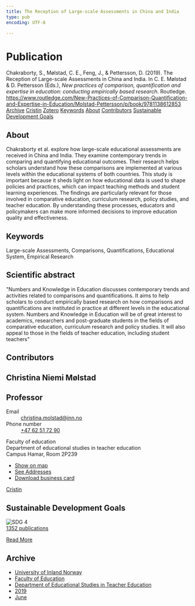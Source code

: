 ```yaml
---
title: The Reception of Large-scale Assessments in China and India
type: pub
encoding: UTF-8

---
```

<h1>Publication</h1>
<article id="csl-bib-container-DHWZLMWI" class="csl-bib-container">
  <div class="csl-bib-body"> <div class="csl-entry">Chakraborty, S., Mølstad, C. E., Feng, J., &#38; Pettersson, D. (2019). The Reception of Large-scale Assessments in China and India. In C. E. Mølstad &#38; D. Pettersson (Eds.), <i>New practices of comparison, quantification and expertise in education: conducting empirically based research</i>. Routledge. <a href="https://www.routledge.com/New-Practices-of-Comparison-Quantification-and-Expertise-in-Education/Molstad-Pettersson/p/book/9781138612853">https://www.routledge.com/New-Practices-of-Comparison-Quantification-and-Expertise-in-Education/Molstad-Pettersson/p/book/9781138612853</a></div> </div>
  <div class="csl-bib-buttons">
    <a href="#taxonomy-article-DHWZLMWI" alt="archive" class="csl-bib-button">Archive</a>
    <a href="https://app.cristin.no/results/show.jsf?id=1707513" alt="Cristin" class="csl-bib-button">Cristin</a>
    <a href="http://zotero.org/groups/5881554/items/DHWZLMWI" alt="Zotero" class="csl-bib-button">Zotero</a>
    <a href="#keywords-article-DHWZLMWI" alt="keywords" class="csl-bib-button">Keywords</a>
    <a href="#about-article-DHWZLMWI" alt="about_pub" class="csl-bib-button">About</a>
    <a href="#contributors-article-DHWZLMWI" alt="contributors" class="csl-bib-button">Contributors</a>
    <a href="#sdg-article-DHWZLMWI" alt="sdg" class="csl-bib-button">Sustainable Development Goals</a>
  </div>
  <div id="csl-bib-meta-container-DHWZLMWI"></div>
</article>
<div id="csl-bib-meta-DHWZLMWI" class="csl-bib-meta">
  <article id="about-article-DHWZLMWI" class="about_pub-article">
    <h1>About</h1>
    Chakraborty et al. explore how large-scale educational assessments are received in China and India. They examine contemporary trends in comparing and quantifying educational outcomes. Their research helps scholars understand how these comparisons are implemented at various levels within the educational systems of both countries. This study is important because it sheds light on how educational data is used to shape policies and practices, which can impact teaching methods and student learning experiences. The findings are particularly relevant for those involved in comparative education, curriculum research, policy studies, and teacher education. By understanding these processes, educators and policymakers can make more informed decisions to improve education quality and effectiveness.
  </article>
  <article id="keywords-article-DHWZLMWI" class="keywords-article">
    <h1>Keywords</h1>
    Large-scale Assessments, Comparisons, Quantifications, Educational System, Empirical Research
  </article>
  <article id="abstract-article-DHWZLMWI" class="abstract-article">
    <h1>Scientific abstract</h1>
    "Numbers and Knowledge in Education discusses contemporary trends and activities related to comparisons and quantifications. It aims to help scholars to conduct empirically based research on how comparisons and quantifications are instituted in practice at different levels in the educational system. Numbers and Knowledge in Education will be of great interest to academics, researchers and post-graduate students in the fields of comparative education, curriculum research and policy studies. It will also appeal to those in the fields of teacher education, including student teachers"
  </article>
  <article id="contributors-article-DHWZLMWI" class="contributors-article">
    <h1>Contributors</h1>
    <div class="personas"> <div class="vrtx-hinn-person-card"> <div class="photo"> <i class="lar la-user-circle missing-person"></i> </div> <div class="info"> <hgroup><h1>Christina Niemi Mølstad</h1> <h2>Professor</h2> </hgroup><dl> <dt>Email</dt> <dd> <a href="mailto:christina.molstad@inn.no">christina.molstad@inn.no</a> </dd> <dt>Phone number</dt> <dd><a href="tel:+4762517290"> +47 62 51 72 90 </a></dd> </dl> <p> Faculty of education<br> Department of educational studies in teacher education<br> Campus Hamar, Room 2P239 </p> <ul class="vrtx-hinn-links"> <li><a href="https://www.google.com/maps?q=60.796004,11.072099">Show on map</a></li> <li><a href="https://www.inn.no/english/find-an-employee/christina-molstad.html#vrtx-hinn-addresses">See Addresses</a></li> <li><a href="https://www.inn.no/english/find-an-employee/christina-molstad.html?vrtx=vcf">Download business card</a></li> </ul> </div> </div> <a href="https://app.cristin.no/persons/show.jsf?id=5325" alt="Cristin URL" class="personas-cristin">Cristin</a> </div>
  </article>
  <article id="sdg-article-DHWZLMWI" class="sdg-article">
    <h1>Sustainable Development Goals</h1>
    <div class="sdg-container"><div id="sdg4" class="sdg">
        <img src="{{< params subfolder >}}images/sdg/sdg04_en.png" class="image" alt="SDG 4">
        <div class="sdg-overlay">
          <a href="{{< params subfolder >}}en/archive/?sdg=4#archive" class="sdg-publication-count"><span>1352</span> publications</a>
          <p><a href="https://sdgs.un.org/goals/goal4" class="sdg-read-more">Read More</a></p>
        </div>
      </div></div>
  </article>
  <article id="taxonomy-article-DHWZLMWI" class="taxonomy-article">
    <h1>Archive</h1>
    <ul>
      <li><a href="{{< params subfolder >}}en/archive/?key=3DCRN523">University of Inland Norway</a></li>
      <li><a href="{{< params subfolder >}}en/archive/?key=WYNZA47F">Faculty of Education</a></li>
      <li><a href="{{< params subfolder >}}en/archive/?key=BKPR6TE7">Department of Educational Studies in Teacher Education</a></li>
      <li><a href="{{< params subfolder >}}en/archive/?key=AJM9DTRJ">2019</a></li>
      <li><a href="{{< params subfolder >}}en/archive/?key=YMAH4PDG">June</a></li>
    </ul>
  </article>
</div>
